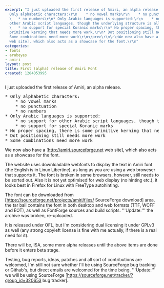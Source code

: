 ```yaml
---
excerpt: "I just uploaded the first release of Amiri, an alpha release.\r\n\r\n<pre>\r\n*
  Only alphabetic characters:\r\n    * no vowel marks\r\n    * no punctuation\r\n
  \   * no numbers\r\n* Only Arabic languages is supported:\r\n    * no support for
  other Arabic script languages, though the underlying structure is all there\r\n
  \   * no support for special Koranic marks\r\n* No proper spacing, there is some
  primitive kerning that needs more work.\r\n* Dot positioning still needs more work\r\n*
  Some combinations need more work\r\n</pre>\r\n\r\nWe now also have a [http://amiri.sourceforge.net
  web site], which also acts as a showcase for the font.\r\n"
categories:
- fonts
- arabeyes
- amiri
layout: post
title: First (alpha) release of Amiri Font
created: 1284853995
---
```

I just uploaded the first release of Amiri, an alpha release.

<pre>
* Only alphabetic characters:
    * no vowel marks
    * no punctuation
    * no numbers
* Only Arabic languages is supported:
    * no support for other Arabic script languages, though the underlying structure is all there
    * no support for special Koranic marks
* No proper spacing, there is some primitive kerning that needs more work.
* Dot positioning still needs more work
* Some combinations need more work
</pre>

We now also have a [http://amiri.sourceforge.net web site], which also acts as a showcase for the font.
<!--break-->
The website uses downloadable webfonts to display the text in Amiri font (the English is in Linux Libertine), as long as you are using a web broweser that supports it. The font is broken in some browsers, however, still needs to be sorted out. Also it is not yet optimised for web display (no hinting etc.), it looks best in Firefox for Linux with FreeType autohinting.

The font can be downloaded from [https://sourceforge.net/projects/amiri/files/ SourceForge download] area, the tar ball contains the font in both desktop and web formats (TTF, WOFF and EOT), as well as FontForge sources and build scripts.
'''Update:''' the archive was broken, re-uploaded.

It is released under OFL, but I'm considering dual licensing it under GPLv3 as well (any strong copyleft license is fine with me actually, if there is a real need for it).

There will be, ISA, some more alpha releases until the above items are done before it enters beta stage.

Testing, bug reports, ideas, patches and all sort of contributions are welcomed, I'm still not sure whether I'll be using SourceForge bug tracking or Github's, but direct emails are welcomed for the time being.
'''Update:''' we will be using SourceForge [https://sourceforge.net/tracker/?group_id=320653 bug tracker].
